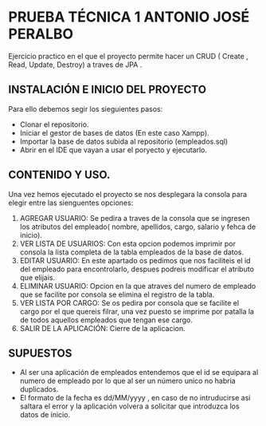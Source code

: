 # PRUEBA TÉCNICA 1 ANTONIO JOSÉ PERALBO
Ejercicio practico en el que el proyecto permite hacer un CRUD ( Create , Read, Update, Destroy) a traves de JPA .
## INSTALACIÓN E INICIO DEL PROYECTO
Para ello debemos segir los sieguientes pasos:
- Clonar el repositorio.
- Iniciar el gestor de bases de datos (En este caso Xampp).
- Importar la base de datos subida al repositorio (empleados.sql)
- Abrir en el IDE que vayan a usar el poryecto y ejecutarlo.
## CONTENIDO Y USO.
  Una vez hemos ejecutado el proyecto se nos desplegara la consola para elegir entre las sienguentes opciones:
  1. AGREGAR USUARIO:
    Se pedira a traves de la consola que se ingresen los atributos del empleado( nombre, apellidos, cargo, salario y fehca de inicio).
  2. VER LISTA DE USUARIOS:
    Con esta opcion podemos imprimir por consola la lista completa de la tabla empleados de la base de datos.
  3. EDITAR USUARIO:
    En este apartado os pedimos que nos faciliteis el id del empleado para encontrolarlo, despues podreis modificar el atributo que elijais.
  4. ELIMINAR USUARIO:
    Opcion en la que atraves del numero de empleado que se facilite por consola se elimina el registro de la tabla.
  5. VER LISTA POR CARGO:
     Se os pedira por consola que se facilite el cargo por el que quereis filrar, una vez puesto se imprime por patalla la de todos aquellos empleados que tengan ese cargo. 
  0. SALIR DE LA APLICACIÓN:
     Cierre de la aplicacion.
     
## SUPUESTOS
  - Al ser una aplicación de empleados entendemos que el id se equipara al numero de empleado por lo que al ser un número unico no habria duplicados.
  - El formato de la fecha es dd/MM/yyyy , en caso de no intruducirse asi saltara el error y la aplicación volvera a solicitar que introduzca los datos de inicio.
